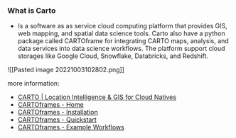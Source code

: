 ### What is Carto 
- Is a software as as service cloud computing platform that provides GIS, web mapping, and spatial data science tools. Carto also have a python package called CARTOframe for integrating CARTO maps, analysis, and data services into data science workflows. The platform support cloud storages like Google Cloud, Snowflake, Databricks, and Redshift. 

![[Pasted image 20221003102802.png]]

more information:
-  [CARTO | Location Intelligence & GIS for Cloud Natives](https://carto.com/)
- [CARTOframes - Home](https://carto.com/developers/cartoframes/)
- [CARTOframes - Installation](https://carto.com/developers/cartoframes/guides/Installation/)
- [CARTOframes - Quickstart](https://carto.com/developers/cartoframes/guides/Quickstart/)
- [CARTOframes - Example Workflows](https://carto.com/developers/cartoframes/examples/)


